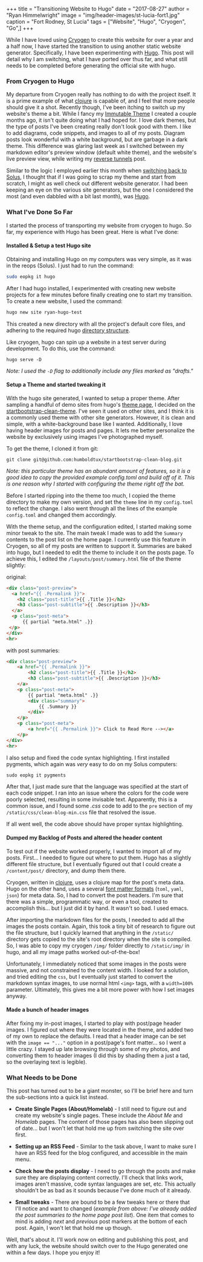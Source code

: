 +++
title   = "Transitioning Website to Hugo"
date    = "2017-08-27"
author  = "Ryan Himmelwright"
image   = "img/header-images/st-lucia-fort1.jpg"
caption = "Fort Rodney, St Lucia"
tags    = ["Website", "Hugo", "Cryogen", "Go",]
+++
 
 While I have loved using [Cryogen](http://cryogenweb.org) to create this website for over a year and a half now, I have started the transition to using another static website generator. Specifically, I have been experimenting with [Hugo](https://gohugo.io). This post will detail why I am switching, what I have ported over thus far, and what still needs to be completed before generating the official site with hugo.
 
<!--more-->
 
### From Cryogen to Hugo

My departure from Cryogen really has nothing to do with the project itself. It is a prime example of what [clojure](https://clojure.org/) is capable of, and I feel that more people should give it a shot. Recently though, I've been itching to switch up my website's theme a bit. While I fancy my [Immutable Theme](../new-theme-immutable/) I created a couple months ago, it isn't quite doing what I had hoped for. I love dark themes, but the type of posts I've been creating really don't look good with them. I like to add diagrams, code snippets, and images to all of my posts. Diagram posts look wonderful with a white background, but are garbage in a dark theme. This difference was glaring last week as I switched between my markdown editor's preview window (default white theme), and the website's live preview view, while writing my [reverse tunnels](../simple-reverse-ssh-tunnel/) post.

Similar to the logic I employed earlier this month when [switching back to Solus](../back-to-solus/), I thought that if I was going to scrap my theme and start from scratch, I might as well check out different website generator. I had been keeping an eye on the various site generators, but the one I considered the most (and even dabbled with a bit last month), was [Hugo](https://gohugo.io). 
### What I've Done So Far

I started the process of transporting my website from cryogen to hugo. So far, my experience with Hugo has been great. Here is what I've done:

#### Installed & Setup a test Hugo site

Obtaining and installing Hugo on my computers was very simple, as it was in the reops (Solus). I just had to run the command:

```bash
sudo eopkg it hugo
```

After I had hugo installed, I experimented with creating new website projects for a few minutes before finally creating one to start my transition. To create a new website, I used the command:

```bash
hugo new site ryan-hugo-test
```

This created a new directory with all the project's default core files, and adhering to the required hugo [directory structure](https://gohugo.io/content-management/organization/).

Like cryogen, hugo can spin up a website in a test server during development. To do this, use the command:

```
hugo serve -D
```

*Note: I used the `-D` flag to additionally include any files marked as "drafts."*


#### Setup a Theme and started tweaking it

With the hugo site generated, I wanted to setup a proper theme. After sampling a handful of demo sites from hugo's [theme page](https://gohugo.io/themes/), I decided on the [startbootstrap-clean-theme](https://themes.gohugo.io/startbootstrap-clean-blog/). I've seen it used on other sites, and I think it is a commonly used theme with other site generators. However, it is clean and simple, with a white-background base like I wanted. Additionally, I love having header images for posts and pages. It lets me better personalize the website by exclusively using images I've photographed myself.

To get the theme, I cloned it from git:

```
git clone git@github.com:humboldtux/startbootstrap-clean-blog.git
```

*Note: this particular theme has an abundant amount of features, so it is a good idea to copy the provided example config.toml and build off of it. This is one reason why I started with configuring the theme right off the bat.*

Before I started ripping into the theme too much, I copied the theme directory to make my own version, and set the `theme` line in my `config.toml` to reflect the change. I also went through all the lines of the example `config.toml` and  changed them accordingly.

<a name="summary-setup"></a>
With the theme setup, and the configuration edited, I started making some minor tweak to the site. The main tweak I made was to add the `Summary` contents to the post list on the home page. I currently use this feature in Cryogen, so all of my posts are written to support it. Summaries are baked into hugo, but I needed to edit the theme to include it on the posts page. To achieve this, I edited the `/layouts/post/summary.html` file of the theme slightly:

original:

```html
<div class="post-preview">
  <a href="{{ .Permalink }}">
    <h2 class="post-title">{{ .Title }}</h2>
    <h3 class="post-subtitle">{{ .Description }}</h3>
  </a>
  <p class="post-meta">
      {{ partial "meta.html" .}}
 </p>
</div>
<hr>
```
with post summaries:

```html
<div class="post-preview">
    <a href="{{ .Permalink }}">
        <h2 class="post-title">{{ .Title }}</h2>
        <h3 class="post-subtitle">{{ .Description }}</h3>
    </a>
    <p class="post-meta">
        {{ partial "meta.html" .}}
        <div class="summary">
            {{ .Summary }}
        </div>
    </p>
    <p class="post-meta"> 
        <a href="{{ .Permalink }}"> Click to Read More --></a>
    </p>
</div>
<hr>
```

I also setup and fixed the code syntax highlighting. I first installed pygments, which again was *very* easy to do on my Solus computers:

```
sudo eopkg it pygments
```

After that, I just made sure that the language was specified at the start of each code snippet. I ran into an issue where the colors for the code were poorly selected, resulting in some invisable text. Apparently, this is a common issue, and I found some *.css* code to add to the `pre` section of my `/static/css/clean-blog-min.css` file that resolved the issue.

If all went well, the code above should have proper syntax highlighting.

#### Dumped my Backlog of Posts and altered the header content

To test out if the website worked properly, I wanted to import all of my posts. First... I needed to figure out where to put them. Hugo has a slightly different file structure, but I eventually figured out that I could create a `/content/post/` directory, and dump them there.

Cryogen, written in [clojure](https://clojure.org/), uses a clojure map for the post's meta data. Hugo on the other hand, uses a several [font matter formats](https://gohugo.io/content-management/front-matter/) (`toml`, `yaml`, `json`) for meta data. So, I had to convert the post headers. I'm sure that there was a simple, programmatic way, or even a tool, created to accomplish this... but I just did it by hand. It wasn't so bad. I used emacs.

After importing the markdown files for the posts, I needed to add all the images the posts contain. Again, this took a tiny bit of research to figure out the file structure, but I quickly learned that anything in the `/static/` directory gets copied to the site's root directory when the site is compiled. So, I was able to copy my cryogen `/img/` folder directly to `/static/img/` in hugo, and all my image paths worked out-of-the-box!


<a name="image-size"></a>
Unfortunately, I immediately noticed that some images in the posts were massive, and not constrained to the content width. I looked for a solution, and tried editing the `css`, but I eventually just started to convert the markdown syntax images, to use normal html `<img>` tags, with a `width=100%` parameter. Ultimately, this gives me a bit more power with how I set images anyway.

#### Made a bunch of header images

After fixing my in-post images, I started to play with post/page header images. I figured out where they were located in the theme, and added two of my own to replace the defaults. I read that a header image can be set with the `image == "..."` option in a post/page's font matter... so I went a little crazy. I stayed up late browsing through some of my photos, and converting them to header images (I did this by shading them a just a tad, so the overlaying text is legible). 


### What Needs to be Done

This post has turned out to be a giant monster, so I'll be brief here and turn the sub-sections into a quick list instead.

* **Create Single Pages (About/Homelab)** - I still need to figure out and create my website's single pages. These include the *About Me* and *Homelab* pages. The content of those pages has also been slipping out of date... but I won't let that hold me up from switching the site over first.

* **Setting up an RSS Feed** - Similar to the task above, I want to make sure I have an RSS feed for the blog configured, and accessible in the main menu.

* **Check how the posts display** - I need to go through the posts and make sure they are displaying content correctly. I'll check that links work, images aren't massive, code syntax languages are set, etc. This actually shouldn't be as bad as it sounds because I've done much of it already.

* **Small tweaks** - There are bound to be a few tweaks here or there that I'll notice and want to changed (*example from above: I've already added the post summaries to the home page post list*). One item that comes to mind is adding *next* and *previous* post markers at the bottom of each post. Again, I won't let that hold me up though.


Well, that's about it. I'll work now on editing and publishing this post, and with any luck, the website should switch over to the Hugo generated one within a few days. I hope you enjoy it!
